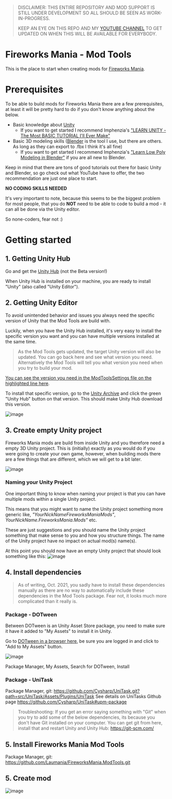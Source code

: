 > DISCLAIMER: THIS ENTIRE REPOSITORY AND MOD SUPPORT IS STILL UNDER DEVELOPMENT SO ALL SHOULD BE SEEN AS WORK-IN-PROGRESS.
> 
> KEEP AN EYE ON THIS REPO AND MY [YOUTUBE CHANNEL](https://www.youtube.com/laumania) TO GET UPDATED ON WHEN THIS WILL BE AVAILABLE FOR EVERYBODY.

# Fireworks Mania - Mod Tools
This is the place to start when creating mods for [Fireworks Mania](https://store.steampowered.com/app/1079260/Fireworks_Mania__An_Explosive_Simulator/).

# Prerequisites
To be able to build mods for Fireworks Mania there are a few prerequisites, at least it will be pretty hard to do if you don't know anything about the below.

- Basic knowledge about [Unity](https://unity.com)
  - If you want to get started I recommend Imphenzia's ["LEARN UNITY - The Most BASIC TUTORIAL I'll Ever Make"](https://www.youtube.com/watch?v=pwZpJzpE2lQ)
- Basic 3D modeling skills ([Blender](https://www.blender.org) is the tool I use, but there are others. As long as they can export to .fbx I think it's all fine)
  - If you want to get started I recommend Imphenzia's ["Learn Low Poly Modeling in Blender"](https://www.youtube.com/watch?v=1jHUY3qoBu8) if you are all new to Blender. 

Keep in mind that there are tons of good tutorials out there for basic Unity and Blender, so go check out what YouTube have to offer, the two recommendation are just one place to start.

**NO CODING SKILLS NEEDED**

It's very important to note, because this seems to be the biggest problem for most people, that you do **NOT** need to be able to code to build a mod - it can all be done via the Unity editor.

So none-coders, fear not :)


# Getting started
## 1. Getting Unity Hub
Go and get the [Unity Hub](https://unity3d.com/get-unity/download) (not the Beta version!)

When Unity Hub is installed on your machine, you are ready to install "Unity" (also called "Unity Editor").

## 2. Getting Unity Editor
To avoid unintended behavior and issues you always need the specific version of Unity that the Mod Tools are build with.

Luckily, when you have the Unity Hub installed, it's very easy to install the specific version you want and you can have multiple versions installed at the same time.

> As the Mod Tools gets updated, the target Unity version will also be updated. You can go back here and see what version you need. Alternatively the Mod Tools will tell you what version you need when you try to build your mod.

[You can see the version you need in the ModToolsSettings file on the highlighted line here](https://github.com/Laumania/FireworksMania.ModTools/blob/58a86d3d521b8451016bb59fbf89225f07890761/Assets/UMod/Resources/Editor/ModToolsSettings.asset#L29). 

To install that specific version, go to the [Unity Archive](https://unity3d.com/get-unity/download/archive) and click the green "Unity Hub" button on that version. This should make Unity Hub download this version.

![image](https://user-images.githubusercontent.com/1378458/138602725-e61fd662-a607-4618-873d-a533e5043ab8.png)

## 3. Create empty Unity project
Fireworks Mania mods are build from inside Unity and you therefore need a empty 3D Unity project. This is (initially) exactly as you would do if you were going to create your own game, however, when building mods there are a few things that are different, which we will get to a bit later.


![image](https://user-images.githubusercontent.com/1378458/138611162-2917e479-285b-4192-b640-2fd0a10abbb9.png)

### Naming your Unity Project
One important thing to know when naming your project is that you can have multiple mods within a single Unity project. 

This means that you might want to name the Unity project something more generic like, *"YourNickNameFireworksManiaMods"*, *YourNickName.FireworksMania.Mods"* etc. 

These are just suggestions and you should name the Unity project something that make sense to you and how you structure things. The name of the Unity project have no impact on actual mod(s) name(s).

At this point you should now have an empty Unity project that should look something like this:
![image](https://user-images.githubusercontent.com/1378458/138737260-cd972920-94cd-4eeb-940f-41fe5002c736.png)

## 4. Install dependencies
> As of writing, Oct. 2021, you sadly have to install these dependencies manually as there are no way to automatically include these dependencies in the Mod Tools package.
> Fear not, it looks much more complicated than it really is.

### Package - DOTween
Between DOTween is an Unity Asset Store package, you need to make sure it have it added to "My Assets" to install it in Unity.

Go to [DOTween in a browser here](https://assetstore.unity.com/packages/tools/animation/dotween-hotween-v2-27676), be sure you are logged in and click to "Add to My Assets" button.

![image](https://user-images.githubusercontent.com/1378458/138895826-0ac8eafc-916a-4efc-a01a-c5f03a879059.png)


Package Manager, My Assets, Search for DOTween, Install


### Package - UniTask
Package Manager, git: https://github.com/Cysharp/UniTask.git?path=src/UniTask/Assets/Plugins/UniTask
See details on UniTasks Github page https://github.com/Cysharp/UniTask#upm-package

> Troubleshooting: If you get an error saying something with "Git" when you try to add some of the below dependencies, its because you don't have Git installed on your computer. 
> You can get git from here, install that and restart Unity and Unity Hub: https://git-scm.com/

## 5. Install Fireworks Mania Mod Tools
Package Manager, git: https://github.com/Laumania/FireworksMania.ModTools.git







## 5. Create mod
![image](https://user-images.githubusercontent.com/1378458/133001208-db4187e8-e6d5-40cf-8504-24639e493286.png)

